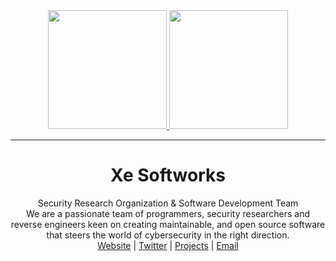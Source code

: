 <!-- Lulzbin, GNAA, Trollface Security and Xe Softworks are licensed. -->
<div align="center">

 <a href="https://xesoft.works#gh-dark-mode-only" target="_blank">
        <img height="190" src="https://drive.lulzb.in/file.php?q=6368aeabcf881.png#gh-dark-mode-only" />
    </a>
    <a href="https://xesoft.works#gh-light-mode-only" target="_blank">
        <img height="190" src="https://drive.lulzb.in/file.php?q=6368af3e5d7b4.png#gh-light-mode-only" />
    </a>
    <!-- SEP -->
    <hr>
    <h1> Xe Softworks </h1>
    Security Research Organization & Software Development Team
    <br>
    We are a passionate team of programmers, security researchers and reverse engineers keen on creating maintainable, and open source software that steers the world of cybersecurity in the right direction.

<div align=center><a href="https://xesoftworks.github.io/">Website</a> | <a href="https://xesoft.works/twitter">Twitter</a> | <a href="https://xesoft.works/projects">Projects</a> | <a href="mailto:contact@xesoft.works">Email</a> </div>

</div>
